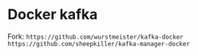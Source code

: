 # Docker kafka 
Fork:
  `https://github.com/wurstmeister/kafka-docker`
  `https://github.com/sheepkiller/kafka-manager-docker`
